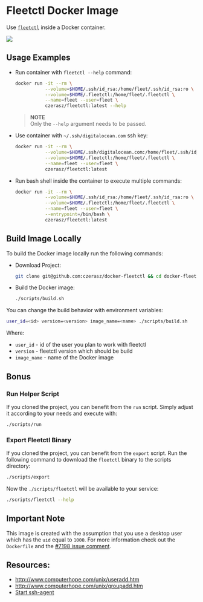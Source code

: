 # Fleetctl Docker Image

Use [`fleetctl`](https://github.com/coreos/fleet) inside a Docker container.

[![](https://badge.imagelayers.io/czerasz/fleetctl:latest.svg)](https://imagelayers.io/?images=czerasz/fleetctl:latest 'Get your own badge on imagelayers.io')

## Usage Examples

- Run container with `fleetctl --help` command:

  ```bash
  docker run -it --rm \
             --volume=$HOME/.ssh/id_rsa:/home/fleet/.ssh/id_rsa:ro \
             --volume=$HOME/.fleetctl:/home/fleet/.fleetctl \
             --name=fleet --user=fleet \
             czerasz/fleetctl:latest --help
  ```

  > **NOTE**
  > <br/> Only the `--help` argument needs to be passed.

- Use container with `~/.ssh/digitalocean.com` ssh key:

  ```bash
  docker run -it --rm \
             --volume=$HOME/.ssh/digitalocean.com:/home/fleet/.ssh/id_rsa:ro \
             --volume=$HOME/.fleetctl:/home/fleet/.fleetctl \
             --name=fleet --user=fleet \
             czerasz/fleetctl:latest
  ```

- Run bash shell inside the container to execute multiple commands:

  ```bash
  docker run -it --rm \
             --volume=$HOME/.ssh/id_rsa:/home/fleet/.ssh/id_rsa:ro \
             --volume=$HOME/.fleetctl:/home/fleet/.fleetctl \
             --name=fleet --user=fleet \
             --entrypoint=/bin/bash \
             czerasz/fleetctl:latest
  ```

## Build Image Locally

To build the Docker image locally run the following commands:

- Download Project:

  ```bash
  git clone git@github.com:czerasz/docker-fleetctl && cd docker-fleetctl
  ```

- Build the Docker image:

  ```bash
  ./scripts/build.sh
  ```

You can change the build behavior with environment variables:

```bash
user_id=<id> version=<version> image_name=<name> ./scripts/build.sh
```

Where:

- `user_id`    - id of the user you plan to work with fleetctl
- `version`    - fleetctl version which should be build
- `image_name` - name of the Docker image

## Bonus

### Run Helper Script

If you cloned the project, you can benefit from the `run` script.
Simply adjust it according to your needs and execute with:

```bash
./scripts/run
```

### Export Fleetctl Binary

If you cloned the project, you can benefit from the `export` script.
Run the following command to download the `fleetctl` binary to the scripts directory:

```bash
./scripts/export
```

Now the `./scripts/fleetctl` will be available to your service:

```bash
./scripts/fleetctl --help
```

## Important Note

This image is created with the assumption that you use a desktop user which has the `uid` equal to `1000`.
For more information check out the `Dockerfile` and the [#7198 issue comment](https://github.com/docker/docker/issues/7198#issuecomment-159736577).

## Resources:

- http://www.computerhope.com/unix/useradd.htm
- http://www.computerhope.com/unix/groupadd.htm
- [Start ssh-agent](http://stackoverflow.com/a/21909432/325852)
